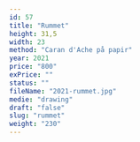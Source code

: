 ```yaml
---
id: 57
title: "Rummet"
height: 31,5
width: 23
method: "Caran d'Ache på papir"
year: 2021
price: "800"
exPrice: ""
status: ""
fileName: "2021-rummet.jpg"
medie: "drawing"
draft: "false"
slug: "rummet"
weight: "230"
---
```

